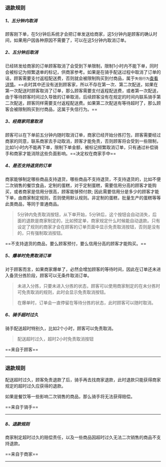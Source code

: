 ### 退款规则

##### 1、五分钟内取消

顾客刚下单，在5分钟后系统才会把订单发送给商家，这5分钟内是顾客的确认时间，如果用户因各种原因不需要了，可以在这5分钟内取消订单。

##### 2、五分钟后取消



已经转发给商家的订单顾客取消了会受到下单限制，限制1小时内不能下单，同时会被标记为频繁退单的标记，供商家参考。如果是在骑手配送过程中取消了订单的话，顾客需要支付返程配送费，否则就会被限制购买到付商品，属于`失信行为`[查看详情](C:\Users\86166\Desktop\koa-1\学习笔记\总体设计\规则设计\行为和属性(横向关联思维)\各自独有\顾客独有\失信行为.md)。==此时其中还没有送到顾客家，所以不存在第一次、第二次配送，如果在第一次配送时顾客取消了订单，那么顾客需要支付返程配送费，或者第一次配送，由于等待顾客时间过久导致的订单取消，后续顾客没有在规定的时间内联系骑手第二次配送，顾客同样需要支付返程配送费。如果第二次配送有等待超时了，那么顾客会被限制购买到付商品，这属于失信行为。==

##### 3、经商家同意取消

顾客可以在下单前五分钟内随时取消订单，商家已经开始分拣打包，顾客需要经过商家的同意，联系商家去手动取消，顾客才能免责，否则顾客将会受到一些限制，比如1小时内不能再下单，限制下单金额，被标记频繁取消订单，只有通过补偿骑手和商家才能消除这些负面影响。==决定权在商家手中==



##### 4、是否支持退货的订单

商家能够制定哪些商品支持退货，哪些商品不支持退货，不支持退货的，比如不便二次销售的餐饮食品，定制的蛋糕，对于定制蛋糕，需要信用分高的顾客才能购买，或者商家是信用分很高，顾客能够预付款; 因此需要信用分是多少的顾客才能下单，由商家制定规则，否则使用默认规则。非定制的蛋糕，批量生产的蛋糕等等此类商品，等同于普通商品。

> 5分钟内免责取消按钮，从下单开始，5分钟后，这个按钮会自动消失，后面的退款是商家制定的，比如预定单，商家规定什么时候能自动退款。只有设定了规则的商家才会在顾客的订单页面中显示免责取消按钮，否则是没有的，只有强制取消按钮。

 ==不支持退货的商品，要么顾客预付，要么信用分高的顾客才能购买。==

##### 5、爆单时免责取消订单

对于顾客而言，如果商家爆单了，必然会增加顾客的等待时间，因此在订单还未进入备货分拣阶段，顾客可以无条件取消订单。

> 未进入分拣，只要未进入分拣的状态，顾客可以使用商家制定的在未分拣时可免责取消的规则，此时会显示免责取消按钮。
>
> 在爆单时，订单会一直停留在等待分拣的状态，此时顾客可以随时取消。

##### 6、骑手超时过久

骑手配送超时特别久，比如2个小时，顾客可以免责取消。

> 配送超时过久，超时2小时免责取消按钮

==来自于顾客==

----





### 退款规则

配送超时过久，顾客免责退款了后，骑手再去找商家退款，此时退款只能获得商家规定的超时过久应获得的退款。

如果是餐饮等一些影响二次销售的商品，那么骑手将无法获得赔偿。

==来自于骑手==

----





##### 8、退款规则

商家制定超时过久的赔偿责任，以及一些商品因超时过久无法二次销售的商品不支持退款。

==来自于商家==

----







